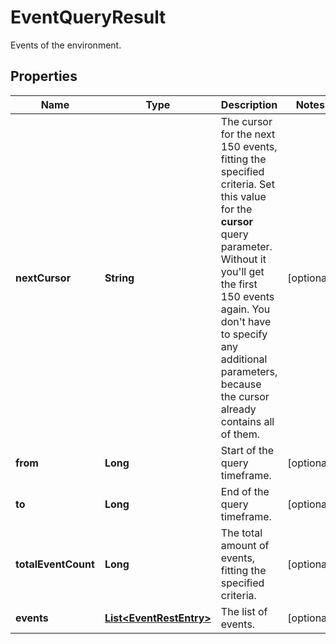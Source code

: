 

# EventQueryResult

Events of the environment.

## Properties

| Name | Type | Description | Notes |
|------------ | ------------- | ------------- | -------------|
|**nextCursor** | **String** | The cursor for the next 150 events, fitting the specified criteria.    Set this value for the **cursor** query parameter. Without it you&#39;ll get the first 150 events again.   You don&#39;t have to specify any additional parameters, because the cursor already contains all of them. |  [optional] |
|**from** | **Long** | Start of the query timeframe. |  [optional] |
|**to** | **Long** | End of the query timeframe. |  [optional] |
|**totalEventCount** | **Long** | The total amount of events, fitting the specified criteria. |  [optional] |
|**events** | [**List&lt;EventRestEntry&gt;**](EventRestEntry.md) | The list of events. |  [optional] |



